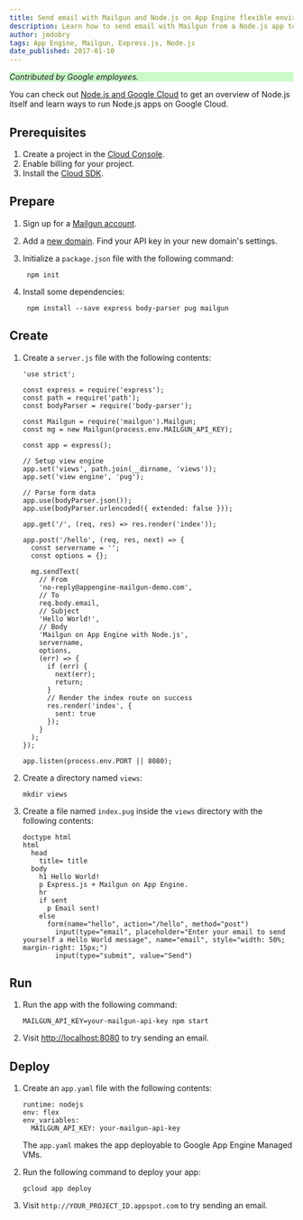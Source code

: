 ```yaml
---
title: Send email with Mailgun and Node.js on App Engine flexible environment
description: Learn how to send email with Mailgun from a Node.js app to App Engine flexible environment.
author: jmdobry
tags: App Engine, Mailgun, Express.js, Node.js
date_published: 2017-01-10
---
```


<p style="background-color:#CAFACA;"><i>Contributed by Google employees.</i></p>

You can check out [Node.js and Google Cloud][nodejs-gcp] to get an
overview of Node.js itself and learn ways to run Node.js apps on Google Cloud.

## Prerequisites

1. Create a project in the [Cloud Console](https://console.cloud.google.com/).
1. Enable billing for your project.
1. Install the [Cloud SDK](https://cloud.google.com/sdk/).

## Prepare

1. Sign up for a [Mailgun account](https://mailgun.com/signup).

1. Add a [new domain](https://mailgun.com/app/domains). Find your API key in your new domain's settings.

1. Initialize a `package.json` file with the following command:

        npm init

1. Install some dependencies:

        npm install --save express body-parser pug mailgun

## Create

1.  Create a `server.js` file with the following contents:

        'use strict';

        const express = require('express');
        const path = require('path');
        const bodyParser = require('body-parser');

        const Mailgun = require('mailgun').Mailgun;
        const mg = new Mailgun(process.env.MAILGUN_API_KEY);

        const app = express();

        // Setup view engine
        app.set('views', path.join(__dirname, 'views'));
        app.set('view engine', 'pug');

        // Parse form data
        app.use(bodyParser.json());
        app.use(bodyParser.urlencoded({ extended: false }));

        app.get('/', (req, res) => res.render('index'));

        app.post('/hello', (req, res, next) => {
          const servername = '';
          const options = {};

          mg.sendText(
            // From
            'no-reply@appengine-mailgun-demo.com',
            // To
            req.body.email,
            // Subject
            'Hello World!',
            // Body
            'Mailgun on App Engine with Node.js',
            servername,
            options,
            (err) => {
              if (err) {
                next(err);
                return;
              }
              // Render the index route on success
              res.render('index', {
                sent: true
              });
            }
          );
        });

        app.listen(process.env.PORT || 8080);

1.  Create a directory named `views`:

        mkdir views

1.  Create a file named `index.pug` inside the `views` directory with
    the following contents:

        doctype html
        html
          head
            title= title
          body
            h1 Hello World!
            p Express.js + Mailgun on App Engine.
            hr
            if sent
              p Email sent!
            else
              form(name="hello", action="/hello", method="post")
                input(type="email", placeholder="Enter your email to send yourself a Hello World message", name="email", style="width: 50%; margin-right: 15px;")
                input(type="submit", value="Send")

## Run

1.  Run the app with the following command:

        MAILGUN_API_KEY=your-mailgun-api-key npm start

1.  Visit [http://localhost:8080](http://localhost:8080) to try sending an email.

## Deploy

1.  Create an `app.yaml` file with the following contents:

        runtime: nodejs
        env: flex
        env_variables:
          MAILGUN_API_KEY: your-mailgun-api-key

    The `app.yaml` makes the app deployable to Google App Engine Managed VMs.

1.  Run the following command to deploy your app:

        gcloud app deploy

1.  Visit `http://YOUR_PROJECT_ID.appspot.com` to try sending an email.

[mailgun]: https://www.mailgun.com/
[nodejs-gcp]: running-nodejs-on-google-cloud
